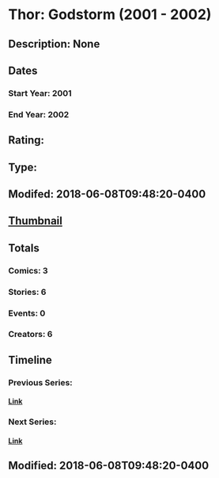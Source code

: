 # Thor: Godstorm (2001 - 2002)
## Description: None
## Dates
### Start Year: 2001
### End Year: 2002
## Rating: 
## Type: 
## Modifed: 2018-06-08T09:48:20-0400
## [Thumbnail](http://i.annihil.us/u/prod/marvel/i/mg/6/90/5af48b836f610.jpg)
## Totals
### Comics: 3
### Stories: 6
### Events: 0
### Creators: 6
## Timeline
### Previous Series: 
#### [Link]()
### Next Series: 
#### [Link]()
## Modified: 2018-06-08T09:48:20-0400